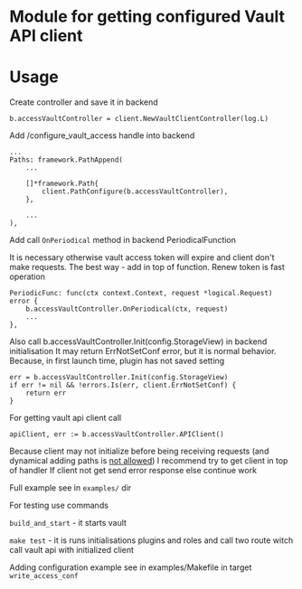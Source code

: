 # Module for getting configured Vault API client

# Usage

Create controller and save it in backend 

`b.accessVaultController = client.NewVaultClientController(log.L)`

Add /configure_vault_access handle into backend

```
...
Paths: framework.PathAppend(
    ...
    
    []*framework.Path{
        client.PathConfigure(b.accessVaultController),
    },

    ...	
),
```


Add call `OnPeriodical` method in backend PeriodicalFunction

It is necessary otherwise vault access token will expire and client don't make requests.
The best way - add in top of function. Renew token is fast operation
```
PeriodicFunc: func(ctx context.Context, request *logical.Request) error {
	b.accessVaultController.OnPeriodical(ctx, request)
	...
},
```

Also call b.accessVaultController.Init(config.StorageView) in backend initialisation
It may return ErrNotSetConf error, but it is normal behavior.
Because, in first launch time, plugin has not saved setting

```
err = b.accessVaultController.Init(config.StorageView)
if err != nil && !errors.Is(err, client.ErrNotSetConf) {
	return err
}
```

For getting vault api client call 
```
apiClient, err := b.accessVaultController.APIClient()
```

Because client may not initialize before being receiving requests 
(and dynamical adding paths is [not allowed](https://github.com/hashicorp/vault/blob/f726f3ef163a71a02463bdb1428e69e3b69b6cd2/sdk/framework/backend.go#L40)) 
I recommend try to get client in top of handler
If client not get send error response else continue work

Full example see in `examples/` dir

For testing use commands

`build_and_start` - it starts vault

`make test` - it is runs initialisations plugins and roles 
and call two route witch call vault api with initialized client

Adding configuration example see in examples/Makefile in target `write_access_conf`